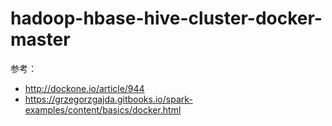 # hadoop-hbase-hive-cluster-docker-master

参考：  
* http://dockone.io/article/944
* https://grzegorzgajda.gitbooks.io/spark-examples/content/basics/docker.html
